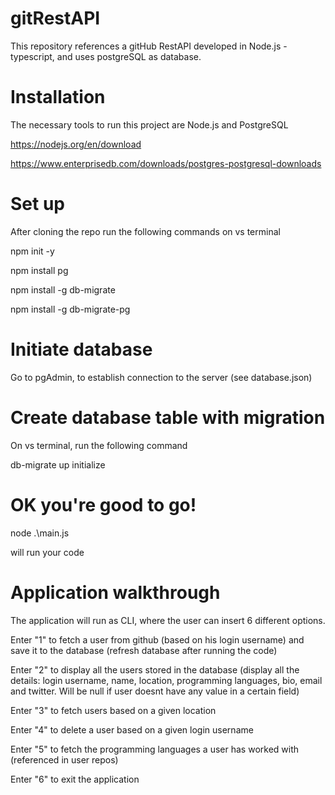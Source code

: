 # gitRestAPI
This repository references a gitHub RestAPI developed in Node.js - typescript, and uses postgreSQL as database.

# Installation
The necessary tools to run this project are Node.js and PostgreSQL 

https://nodejs.org/en/download

https://www.enterprisedb.com/downloads/postgres-postgresql-downloads

# Set up
After cloning the repo run the following commands on vs terminal

npm init -y 

npm install pg

npm install -g db-migrate 

npm install -g db-migrate-pg

# Initiate database
Go to pgAdmin, to establish connection to the server (see database.json)

# Create database table with migration
On vs terminal, run the following command

db-migrate up initialize 

# OK you're good to go!
node .\main.js 

will run your code

# Application walkthrough
The application will run as CLI, where the user can insert 6 different options.

Enter "1" to fetch a user from github (based on his login username) and save it to the database (refresh database after running the code)

Enter "2" to display all the users stored in the database (display all the details: login username, name, location, programming languages, bio, email and twitter. Will be null if user doesnt have any value in a certain field)

Enter "3" to fetch users based on a given location

Enter "4" to delete a user based on a given login username

Enter "5" to fetch the programming languages a user has worked with (referenced in user repos)

Enter "6" to exit the application
